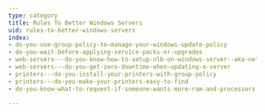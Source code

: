 ```yaml
---
type: category
title: Rules To Better Windows Servers
uid: rules-to-better-windows-servers
index:
- do-you-use-group-policy-to-manage-your-windows-update-policy
- do-you-wait-before-applying-service-packs-or-upgrades
- web-servers---do-you-know-how-to-setup-nlb-on-windows-server--aka-network-load-balancing
- web-servers---do-you-get-zero-downtime-when-updating-a-server
- printers---do-you-install-your-printers-with-group-policy
- printers---do-you-make-your-printers-easy-to-find
- do-you-know-what-to-request-if-someone-wants-more-ram-and-processors-on-a-vm-or-a-pc

---
```




